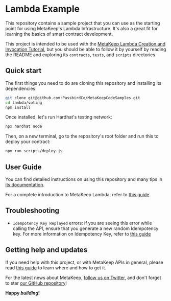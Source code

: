 # Lambda Example

This repository contains a sample project that you can use as the starting point
for using MetaKeep's Lambda Infrastructure. It's also a great fit for learning the basics of
smart contract development.

This project is intended to be used with the
[MetaKeep Lambda Creation and Invocation Tutorial](https://hardhat.org/tutorial), but you should be
able to follow it by yourself by reading the README and exploring its
`contracts`, `tests`, and `scripts` directories.

## Quick start

The first things you need to do are cloning this repository and installing its
dependencies:

```sh
git clone git@github.com:PassbirdCo/MetaKeepCodeSamples.git
cd lambda/voting
npm install
```

Once installed, let's run Hardhat's testing network:

```sh
npx hardhat node
```

Then, on a new terminal, go to the repository's root folder and run this to
deploy your contract:

```sh
npm run scripts/deploy.js
```

## User Guide

You can find detailed instructions on using this repository and many tips in [its documentation](http://docs.metakeep.xyz).


For a complete introduction to MetaKeep Lambda, refer to [this guide](https://docs.metakeep.xyz).

## Troubleshooting

- `Idempotency Key Replayed` errors: if you are seeing this error while calling the API, ensure that you generate a new random Idempotency key. For more information on Idempotency Key, refer to [this guide](https://docs.metakeep.xyz/reference/idempotency-key)

## Getting help and updates

If you need help with this project, or with MetaKeep APIs in general, please read [this guide](https://docs.metakeep.xyz) to learn where and how to get it.

For the latest news about MetaKeep, [follow us on Twitter](https://twitter.com/PassbirdCo), and don't forget to star [our GitHub repository](git@github.com:PassbirdCo/MetaKeepCodeSamples.git)!

**Happy _building_!**
